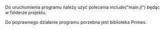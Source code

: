 Do uruchomienia programu należy użyć polecenia include("main.jl") będąc w folderze projektu.

Do poprawnego działanie programu porzebna jest biblioteka Primes.